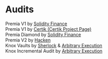 # Audits

Premia V1 by [Solidity Finance](https://solidity.finance/audits/Premia/)\
Premia V1 by [Certik (Certik Project Page)\
](https://skynet.certik.com/projects/premia)Premia Diamond by [Solidity Finance](https://solidity.finance/audits/PremiaDiamond/)\
Premia V2 by [Hacken](https://hacken.io/audits/premia-finance/)\
Knox Vaults by [Sherlock](https://app.sherlock.xyz/audits/contests/4) & [Arbitrary Execution](https://github.com/sherlock-audit/2022-09-knox-judging/blob/main/Audit\_Report.pdf)\
Knox Incremental Audit by [Arbitrary Execution](https://files.premia.finance/$/UeJhd)
